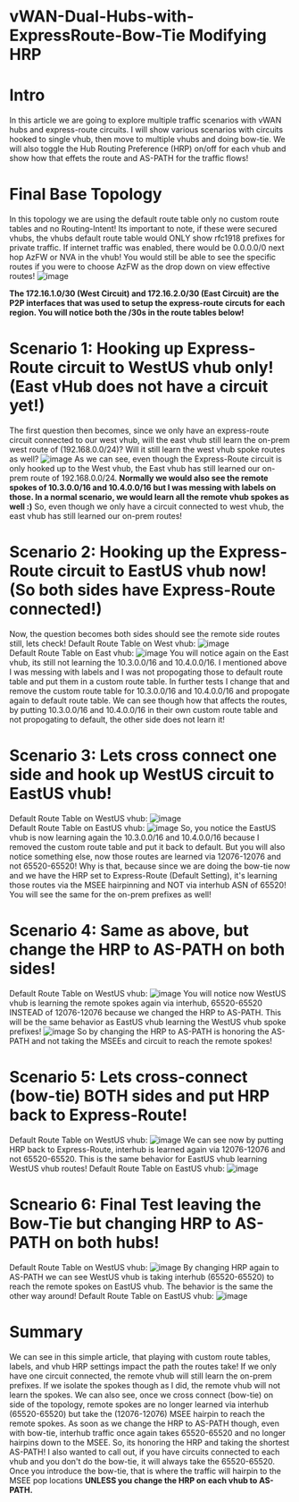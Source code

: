 # vWAN-Dual-Hubs-with-ExpressRoute-Bow-Tie Modifying HRP

# Intro
In this article we are going to explore multiple traffic scenarios with vWAN hubs and express-route circuits. I will show various scenarios with circuits hooked to single vhub, then move to multiple vhubs and doing bow-tie. We will also toggle the Hub Routing Preference (HRP) on/off for each vhub and show how that effets the route and AS-PATH for the traffic flows! 

# Final Base Topology
In this topology we are using the default route table only no custom route tables and no Routing-Intent! Its important to note, if these were secured vhubs, the vhubs default route table would ONLY show rfc1918 prefixes for private traffic. If internet traffic was enabled, there would be 0.0.0.0/0 next hop AzFW or NVA in the vhub! You would still be able to see the specific routes if you were to choose AzFW as the drop down on view effective routes!
![image](https://github.com/user-attachments/assets/d5787596-56f7-4d30-83f2-6e6c2ee283fd)

**The 172.16.1.0/30 (West Circuit) and 172.16.2.0/30 (East Circuit) are the P2P interfaces that was used to setup the express-route circuts for each region. You will notice both the /30s in the route tables below!** 

# Scenario 1: Hooking up Express-Route circuit to WestUS vhub only! (East vHub does not have a circuit yet!)
The first question then becomes, since we only have an express-route circuit connected to our west vhub, will the east vhub still learn the on-prem west route of (192.168.0.0/24)? Will it still learn the west vhub spoke routes as well?
![image](https://github.com/user-attachments/assets/dfb2f776-be51-4b48-90b8-f38946cf7d01)
As we can see, even though the Express-Route circuit is only hooked up to the West vhub, the East vhub has still learned our on-prem route of 192.168.0.0/24. **Normally we would also see the remote spokes of 10.3.0.0/16 and 10.4.0.0/16 but I was messing with labels on those. In a normal scenario, we would learn all the remote vhub spokes as well :)** So, even though we only have a circuit connected to west vhub, the east vhub has still learned our on-prem routes!

# Scenario 2: Hooking up the Express-Route circuit to EastUS vhub now! (So both sides have Express-Route connected!)
Now, the question becomes both sides should see the remote side routes still, lets check!
Default Route Table on West vhub:
![image](https://github.com/user-attachments/assets/95fd2945-dfba-4722-b186-e940b3f53e58)
<br>
Default Route Table on East vhub:
![image](https://github.com/user-attachments/assets/e326bc31-8599-4d29-8032-335bc1519fc5)
You will notice again on the East vhub, its still not learning the 10.3.0.0/16 and 10.4.0.0/16. I mentioned above I was messing with labels and I was not propogating those to default route table and put them in a custom route table. In further tests I change that and remove the custom route table for 10.3.0.0/16 and 10.4.0.0/16 and propogate again to default route table. We can see though how that affects the routes, by putting 10.3.0.0/16 and 10.4.0.0/16 in their own custom route table and not propogating to default, the other side does not learn it!

# Scenario 3: Lets cross connect one side and hook up WestUS circuit to EastUS vhub!
Default Route Table on WestUS vhub:
![image](https://github.com/user-attachments/assets/c2943e77-18dd-45fb-b56e-eb4e08fc6dba)
<br>
Default Route Table on EastUS vhub:
![image](https://github.com/user-attachments/assets/924978ca-89af-4a0d-af96-8c73c7e3f168)
So, you notice the EastUS vhub is now learning again the 10.3.0.0/16 and 10.4.0.0/16 because I removed the custom route table and put it back to default. But you will also notice something else, now those routes are learned via 12076-12076 and not 65520-65520! Why is that, because since we are doing the bow-tie now and we have the HRP set to Express-Route (Default Setting), it's learning those routes via the MSEE hairpinning and NOT via interhub ASN of 65520! You will see the same for the on-prem prefixes as well! 

# Scenario 4: Same as above, but change the HRP to AS-PATH on both sides!
Default Route Table on WestUS vhub:
![image](https://github.com/user-attachments/assets/5047b0ca-92e1-41b1-b088-9ac7724737e6)
You will notice now WestUS vhub is learning the remote spokes again via interhub, 65520-65520 INSTEAD of 12076-12076 because we changed the HRP to AS-PATH. This will be the same behavior as EastUS vhub learning the WestUS vhub spoke prefixes!
![image](https://github.com/user-attachments/assets/53404525-a888-4d1d-b994-2ae72fb72a09)
So by changing the HRP to AS-PATH is honoring the AS-PATH and not taking the MSEEs and circuit to reach the remote spokes!

# Scenario 5: Lets cross-connect (bow-tie) BOTH sides and put HRP back to Express-Route!
Default Route Table on WestUS vhub:
![image](https://github.com/user-attachments/assets/e67535b1-c9af-4261-b67d-cee9ab52fc93)
We can see now by putting HRP back to Express-Route, interhub is learned again via 12076-12076 and not 65520-65520. This is the same behavior for EastUS vhub learning WestUS vhub routes!
Default Route Table on EastUS vhub:
![image](https://github.com/user-attachments/assets/7f56e1f1-38e2-43f6-846c-fd2aae15812c)

# Scneario 6: Final Test leaving the Bow-Tie but changing HRP to AS-PATH on both hubs! 
Default Route Table on WestUS vhub:
![image](https://github.com/user-attachments/assets/afa417e7-3bf3-4248-a692-4cfa9bccd701)
By changing HRP again to AS-PATH we can see WestUS vhub is taking interhub (65520-65520) to reach the remote spokes on EastUS vhub. The behavior is the same the other way around!
Default Route Table on EastUS vhub:
![image](https://github.com/user-attachments/assets/d4c0b1e7-da34-4c23-8497-b0b655833a36)

# Summary
We can see in this simple article, that playing with custom route tables, labels, and vhub HRP settings impact the path the routes take! If we only have one circuit connected, the remote vhub will still learn the on-prem prefixes. If we isolate the spokes though as I did, the remote vhub will not learn the spokes. We can also see, once we cross connect (bow-tie) on side of the topology, remote spokes are no longer learned via interhub (65520-65520) but take the (12076-12076) MSEE hairpin to reach the remote spokes. As soon as we change the HRP to AS-PATH though, even with bow-tie, interhub traffic once again takes 65520-65520 and no longer hairpins down to the MSEE. So, its honoring the HRP and taking the shortest AS-PATH! I also wanted to call out, if you have circuits connected to each vhub and you don't do the bow-tie, it will always take the 65520-65520. Once you introduce the bow-tie, that is where the traffic will hairpin to the MSEE pop locations **UNLESS you change the HRP on each vhub to AS-PATH.**





